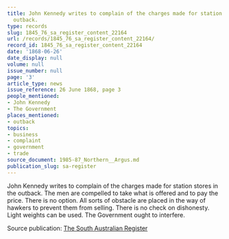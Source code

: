 ```yaml
---
title: John Kennedy writes to complain of the charges made for station stores in the
  outback.
type: records
slug: 1845_76_sa_register_content_22164
url: /records/1845_76_sa_register_content_22164/
record_id: 1845_76_sa_register_content_22164
date: '1868-06-26'
date_display: null
volume: null
issue_number: null
page: '3'
article_type: news
issue_reference: 26 June 1868, page 3
people_mentioned:
- John Kennedy
- The Government
places_mentioned:
- outback
topics:
- business
- complaint
- government
- trade
source_document: 1985-87_Northern__Argus.md
publication_slug: sa-register
---
```


John Kennedy writes to complain of the charges made for station stores in the outback.  The men are compelled to take what is offered and to pay the price.  There is no option.  All sorts of obstacle are placed in the way of hawkers to prevent them from selling.  There is no check on dishonesty. Light weights can be used.  The Government ought to interfere.

Source publication: [The South Australian Register](/publications/sa-register/)
